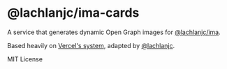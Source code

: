 # @lachlanjc/ima-cards

A service that generates dynamic Open Graph images for [@lachlanjc/ima](https://ima.lachlanjc.me).

Based heavily on [Vercel's system](https://vercel.co/blog/social-og-image-cards-as-a-service), adapted by [@lachlanjc](https://lachlanjc.me).

MIT License
